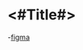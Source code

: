 #  <#Title#>

-[figma](https://www.figma.com/community/file/1102953368834419129/Movie-Ticket-Booking-App-Design)
